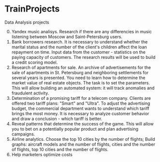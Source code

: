 # TrainProjects
Data Analysis projects

0. Yandex music analisys. Research if there are any differencies in music listening between Moscow and Saint-Petersburg users.
1. Bank borrowers research. It is necessary to understand whether the marital status and the number of the client's children affect the loan repayment on time. Input data from the customer - statistics on the paying capacity of customers. The research results will be used to build a credit scoring model.
2. Research of apartments for sale. An archive of advertisements for the sale of apartments in St. Petersburg and neighboring settlements for several years is presented. You need to learn how to determine the market value of real estate objects. The task is to set the parameters. This will allow building an automated system: it will track anomalies and fraudulent activity.
3. Determination of a promising tariff for a telecom company.  Clients are offered two tariff plans: "Smart" and "Ultra". To adjust the advertising budget, the commercial department wants to understand which tariff brings the most money. It is necessary to analyze customer behavior and draw a conclusion - which tariff is better.
4. Reveal patterns that determine the success of the game. This will allow you to bet on a potentially popular product and plan advertising campaigns.
5. Airline analytics. Choose the top 10 cities by the number of flights; Build graphs: aircraft models and the number of flights, cities and the number of flights, top 10 cities and the number of flights.
6. Help marketers optimize costs
